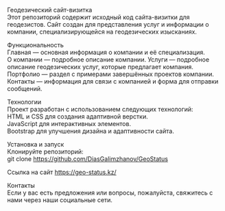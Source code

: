 Геодезический сайт-визитка  
Этот репозиторий содержит исходный код сайта-визитки для геодезистов. Сайт создан для представления услуг и информации о компании, специализирующейся на геодезических изысканиях.  
  
Функциональность  
Главная — основная информация о компании и её специализация.  
О компании — подробное описание компании.
Услуги — подробное описание геодезических услуг, которые предлагает компания.  
Портфолио — раздел с примерами завершённых проектов компании.
Контакты — информация для связи с компанией и форма для отправки сообщений.  
  
Технологии  
Проект разработан с использованием следующих технологий:  
   HTML и CSS для создания адаптивной верстки.  
   JavaScript для интерактивных элементов.  
   Bootstrap для улучшения дизайна и адаптивности сайта.  
  
Установка и запуск  
Клонируйте репозиторий:  
git clone https://github.com/DiasGalimzhanov/GeoStatus  

Ссылка на сайт
https://geo-status.kz/
  
Контакты  
Если у вас есть предложения или вопросы, пожалуйста, свяжитесь с нами через наши социальные сети.  
